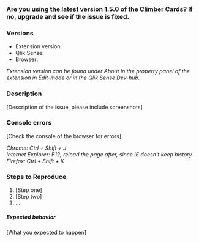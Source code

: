 ### Are you using the latest version 1.5.0 of the Climber Cards? If no, upgrade and see if the issue is fixed.

### Versions
* Extension version:
* Qlik Sense: 
* Browser:  

*Extension version can be found under About in the property panel of the extension in Edit-mode or in the Qlik Sense Dev-hub.*  

### Description
[Description of the issue, please include screenshots]

### Console errors
[Check the console of the browser for errors]  

*Chrome: Ctrl + Shift + J*   
*Internet Explorer: F12, reload the page after, since IE doesn't keep history*  
*Firefox: Ctrl + Shift + K*

### Steps to Reproduce

1. [Step one]
2. [Step two]
3. ...

##### Expected behavior

[What you expected to happen]
